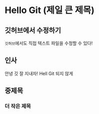 # Hello Git (제일 큰 제목)

## 깃허브에서 수정하기
`깃허브`에서도 직접 텍스트 파일을 수정할 수 있다!

## 인사
안녕 깃
잘 지내자!
Hell Git 되지 않게
## 중제목
### 더 작은 제목
